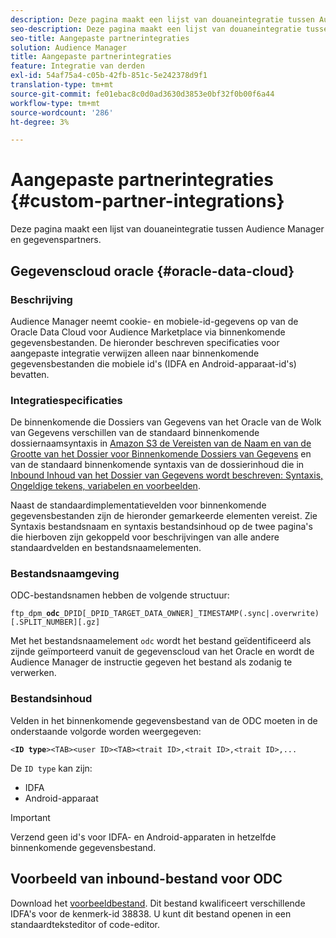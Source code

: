 ```yaml
---
description: Deze pagina maakt een lijst van douaneintegratie tussen Audience Manager en gegevenspartners.
seo-description: Deze pagina maakt een lijst van douaneintegratie tussen Audience Manager en gegevenspartners.
seo-title: Aangepaste partnerintegraties
solution: Audience Manager
title: Aangepaste partnerintegraties
feature: Integratie van derden
exl-id: 54af75a4-c05b-42fb-851c-5e242378d9f1
translation-type: tm+mt
source-git-commit: fe01ebac8c0d0ad3630d3853e0bf32f0b00f6a44
workflow-type: tm+mt
source-wordcount: '286'
ht-degree: 3%

---
```


# Aangepaste partnerintegraties {#custom-partner-integrations}

Deze pagina maakt een lijst van douaneintegratie tussen Audience Manager en gegevenspartners.

## Gegevenscloud oracle {#oracle-data-cloud}

### Beschrijving

Audience Manager neemt cookie- en mobiele-id-gegevens op van de Oracle Data Cloud voor Audience Marketplace via binnenkomende gegevensbestanden. De hieronder beschreven specificaties voor aangepaste integratie verwijzen alleen naar binnenkomende gegevensbestanden die mobiele id&#39;s (IDFA en Android-apparaat-id&#39;s) bevatten.

### Integratiespecificaties

De binnenkomende die Dossiers van Gegevens van het Oracle van de Wolk van Gegevens verschillen van de standaard binnenkomende dossiernaamsyntaxis in [Amazon S3 de Vereisten van de Naam en van de Grootte van het Dossier voor Binnenkomende Dossiers van Gegevens](/help/using/integration/sending-audience-data/batch-data-transfer-explained/inbound-s3-filenames.md) en van de standaard binnenkomende syntaxis van de dossierinhoud die in [Inbound Inhoud van het Dossier van Gegevens wordt beschreven: Syntaxis, Ongeldige tekens, variabelen en voorbeelden](/help/using/integration/sending-audience-data/batch-data-transfer-explained/inbound-file-contents.md).

Naast de standaardimplementatievelden voor binnenkomende gegevensbestanden zijn de hieronder gemarkeerde elementen vereist. Zie Syntaxis bestandsnaam en syntaxis bestandsinhoud op de twee pagina&#39;s die hierboven zijn gekoppeld voor beschrijvingen van alle andere standaardvelden en bestandsnaamelementen.

### Bestandsnaamgeving

ODC-bestandsnamen hebben de volgende structuur:

`ftp_dpm_`**`odc`**`_DPID[_DPID_TARGET_DATA_OWNER]_TIMESTAMP(.sync|.overwrite)[.SPLIT_NUMBER][.gz]`

Met het bestandsnaamelement `odc` wordt het bestand geïdentificeerd als zijnde geïmporteerd vanuit de gegevenscloud van het Oracle en wordt de Audience Manager de instructie gegeven het bestand als zodanig te verwerken.

### Bestandsinhoud

Velden in het binnenkomende gegevensbestand van de ODC moeten in de onderstaande volgorde worden weergegeven:

`<`**`ID type`**`><TAB><user ID><TAB><trait ID>,<trait ID>,<trait ID>,...`

De `ID type` kan zijn:

* IDFA
* Android-apparaat

>[!IMPORTANT]
>
>Verzend geen id&#39;s voor IDFA- en Android-apparaten in hetzelfde binnenkomende gegevensbestand.

## Voorbeeld van inbound-bestand voor ODC

Download het [voorbeeldbestand](/help/using/integration/assets/ftp_dpm_odc_12345_1556223815.sync). Dit bestand kwalificeert verschillende IDFA&#39;s voor de kenmerk-id 38838. U kunt dit bestand openen in een standaardteksteditor of code-editor.
